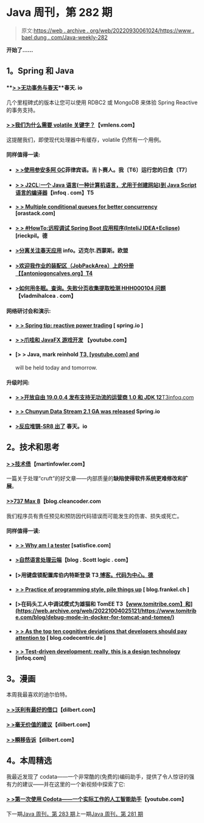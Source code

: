 # Java 周刊，第 282 期

> 原文:[https://web . archive . org/web/20220930061024/https://www . bael dung . com/Java-weekly-282](https://web.archive.org/web/20220930061024/https://www.baeldung.com/java-weekly-282)

**开始了……**

## **1。Spring 和 Java**

#### **[> >无功事务与春天](https://web.archive.org/web/20221004025121/https://spring.io/blog/2019/05/16/reactive-transactions-with-spring)**春天. io

几个里程碑式的版本让您可以使用 RDBC2 或 MongoDB 来体验 Spring Reactive 的事务支持。

#### [**> >我们为什么需要 volatile 关键字？**](https://web.archive.org/web/20221004025121/https://vmlens.com/articles/cp/why_volatile/)【vmlens.com】

这提醒我们，即使现代处理器中有缓存，volatile 仍然有一个用例。

#### **同样值得一读:**

*   #### [**> >使用参安多阿 GC**](https://web.archive.org/web/20221004025121/https://filippobuletto.github.io/eclipse-shenandoah/)菲律宾语。吉卜赛人。我〔T6〕运行您的日食〔T7〕

*   #### [**> > J2CL:一个 Java 语言(一种计算机语言，尤用于创建网站)到 Java Script 语言的编译器**](https://web.archive.org/web/20221004025121/https://www.infoq.com/news/2019/05/j2cl-java-javascript-transpiler/?utm_campaign=infoq_content&utm_source=infoq&utm_medium=feed&utm_term=Java)【infoq . com】T5

*   #### [**> > Multiple conditional queues for better concurrency**](https://web.archive.org/web/20221004025121/http://orastack.com/multiple_condition_queues_for_better_concurrency.html) [orastack.com]

*   #### [**> > #HowTo:远程调试 Spring Boot 应用程序(InteliJ IDEA+Eclipse)**](https://web.archive.org/web/20221004025121/https://rieckpil.de/howto-remote-debug-spring-boot-applications-intellij-idea-eclipse/)[rieckpil。德

*   #### **[>分离关注春天应用](https://web.archive.org/web/20221004025121/https://info.michael-simons.eu/2019/05/17/separation-of-concerns-in-spring-applications/)** info。迈克尔.西蒙斯。欧盟

*   #### [**>欢迎我作业的装配区（JobPackArea）上的分册**【【antoniogoncalves.org】T4](https://web.archive.org/web/20221004025121/https://antoniogoncalves.org/2019/05/20/welcome-my-fascicle-on-jpa/)

*   #### **[>如何用冬眠。查询。失败分页收集提取检测 HHH000104 问题](https://web.archive.org/web/20221004025121/https://vladmihalcea.com/hibernate-query-fail-on-pagination-over-collection-fetch/)**【vladmihalcea . com】

#### **网络研讨会和演示:**

*   #### **[> > Spring tip: reactive power trading](https://web.archive.org/web/20221004025121/https://spring.io/blog/2019/05/22/spring-tips-reactive-transactions)** [ spring.io ]

*   #### **[> >爪哇和 JavaFX 游戏开发](https://web.archive.org/web/20221004025121/https://www.youtube.com/watch?v=gj0yKmsKwvc)** 【youtube.com】

*   #### **[> > Java, mark reinhold [ T3, [youtube.com] and](https://web.archive.org/web/20221004025121/https://www.youtube.com/watch?v=kpio9jFhpD8)**

    will be held today and tomorrow.

#### **升级时间:**

*   [**> >开放自由 19.0.0.4 发布支持无功流的运营商 1.0 和 JDK 12**T3infoq.com](https://web.archive.org/web/20221004025121/https://www.infoq.com/news/2019/05/openliberty-releases-19.4?utm_campaign=infoq_content&utm_source=infoq&utm_medium=feed&utm_term=Java)
*   #### **[> > Chunyun Data Stream 2.1 GA was released](https://web.archive.org/web/20221004025121/https://spring.io/blog/2019/05/21/spring-cloud-data-flow-2-1-ga-released)** Spring.io

*   #### [**>反应堆锎-SR8 出了**](https://web.archive.org/web/20221004025121/https://spring.io/blog/2019/05/15/reactor-californium-sr8-is-out) 春天。io

## **2。技术和思考**

#### [**> >技术债**](https://web.archive.org/web/20221004025121/https://martinfowler.com/bliki/TechnicalDebt.html)【martinfowler.com】

一篇关于处理“cruft”的好文章——内部质量的**缺陷使得软件系统更难修改和扩展**。

#### **[>>737 Max 8](https://web.archive.org/web/20221004025121/http://blog.cleancoder.com/uncle-bob/2019/05/18/737-Max-8.html)**【blog.cleancoder.com

我们程序员有责任预见和预防因代码错误而可能发生的伤害、损失或死亡。

#### **同样值得一读:**

*   #### **[> > Why am I a tester](https://web.archive.org/web/20221004025121/https://www.satisfice.com/blog/archives/40351)** [satisfice.com]

*   #### [**>自然语言处理云端**](https://web.archive.org/web/20221004025121/https://blog.scottlogic.com/2019/05/11/spacy-ner.html)【blog . Scott logic . com】

*   #### [**>用键盘锁**配置库伯内特斯登录 T3[ 博客。代码为中心。德](https://web.archive.org/web/20221004025121/https://blog.codecentric.de/en/2019/05/configuring-kubernetes-login-keycloak/)

*   #### [**> > Practice of programming style, pile things up**](https://web.archive.org/web/20221004025121/https://blog.frankel.ch/exercises-programming-style/2/) [ blog.frankel.ch ]

*   #### [**>在码头工人中调试模式为雄猫和 TomEE** T3【www.tomitribe.com】和](https://web.archive.org/web/20221004025121/https://www.tomitribe.com/blog/debug-mode-in-docker-for-tomcat-and-tomee/)

*   #### **[> > As the top ten cognitive deviations that developers should pay attention to](https://web.archive.org/web/20221004025121/https://blog.codecentric.de/en/2019/05/ten-cognitive-biases-to-look-out-for-as-a-developer/)** [ blog.codecentric.de ]

*   #### [**> > Test-driven development: really, this is a design technology**](https://web.archive.org/web/20221004025121/https://www.infoq.com/articles/test-driven-design-java/) [infoq.com]

## **3。漫画**

本周我最喜欢的迪尔伯特。

#### [**> >沃利有最好的借口**](https://web.archive.org/web/20221004025121/https://dilbert.com/strip/2019-05-22)【dilbert.com】

#### [**> >毫无价值的建议**](https://web.archive.org/web/20221004025121/https://dilbert.com/strip/2019-05-21)【dilbert.com】

#### [**> >瞬移告诉**](https://web.archive.org/web/20221004025121/https://dilbert.com/strip/2019-05-16)【dilbert.com】

## **4。本周精选**

我最近发现了 codata——一个非常酷的(免费的)编码助手，提供了令人惊讶的强有力的建议——并在这里的一个新视频中探索了它:

#### **[> >第一次使用 Codota——一个实际工作的人工智能助手](https://web.archive.org/web/20221004025121/https://youtu.be/T_wTs95wsl4)**【youtube.com】

下一期[Java 周刊，第 283 期](/web/20221004025121/https://www.baeldung.com/java-weekly-283)上一期[Java 周刊，第 281 期](/web/20221004025121/https://www.baeldung.com/java-weekly-281)